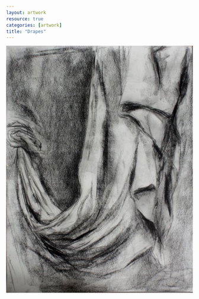 ```yaml
---
layout: artwork
resource: true
categories: [artwork]
title: "Drapes"
---
```


![screenshot](/artwork/drapes/drapes.jpg)